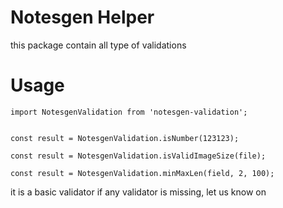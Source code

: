 # Notesgen Helper

this package contain all type of validations

# Usage
```
import NotesgenValidation from 'notesgen-validation';


const result = NotesgenValidation.isNumber(123123);

const result = NotesgenValidation.isValidImageSize(file);

const result = NotesgenValidation.minMaxLen(field, 2, 100);

```


it is a basic validator if any validator is missing, let us know on 